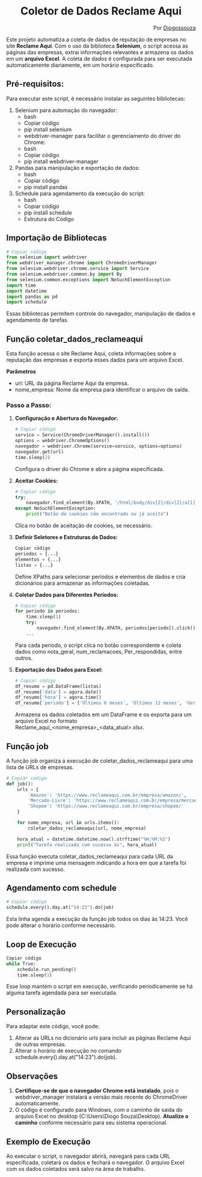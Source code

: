 <h1 align="center"> Coletor de Dados Reclame Aqui</h1>
<p align="right">Por <a href="https://www.linkedin.com/in/diogosouza-data-analytics/" target="_blank">Diogossouza</a></p>


Este projeto automatiza a coleta de dados de reputação de empresas no site **Reclame Aqui**. Com o uso da biblioteca **Selenium**, o script acessa as páginas das empresas, extrai informações relevantes e armazena os dados em um **arquivo Excel**. A coleta de dados é configurada para ser executada automaticamente diariamente, em um horário especificado.  

## Pré-requisitos:  
Para executar este script, é necessário instalar as seguintes bibliotecas:  

1. Selenium para automação do navegador:
    - bash
    - Copiar código
    - pip install selenium
    - webdriver-manager para facilitar o gerenciamento do driver do Chrome:
    - bash
    - Copiar código
    - pip install webdriver-manager
2. Pandas para manipulação e exportação de dados:
    - bash
    - Copiar código
    - pip install pandas
3. Schedule para agendamento da execução do script:
    - bash
    - Copiar código
    - pip install schedule
    - Estrutura do Código
## Importação de Bibliotecas
~~~python
# Copiar código
from selenium import webdriver
from webdriver_manager.chrome import ChromeDriverManager
from selenium.webdriver.chrome.service import Service
from selenium.webdriver.common.by import By
from selenium.common.exceptions import NoSuchElementException
import time
import datetime
import pandas as pd
import schedule
~~~
Essas bibliotecas permitem controle do navegador, manipulação de dados e agendamento de tarefas.

## Função coletar_dados_reclameaqui
Esta função acessa o site Reclame Aqui, coleta informações sobre a reputação das empresas e exporta esses dados para um arquivo Excel.

**Parâmetros**
- url: URL da página Reclame Aqui da empresa.  
- nome_empresa: Nome da empresa para identificar o arquivo de saída.  

### Passo a Passo:
1. **Configuração e Abertura do Navegador:**
    ~~~python
    # Copiar código
    servico = Service(ChromeDriverManager().install())
    options = webdriver.ChromeOptions()
    navegador = webdriver.Chrome(service=servico, options=options)
    navegador.get(url)
    time.sleep(2)
    ~~~
    Configura o driver do Chrome e abre a página especificada.


2. **Aceitar Cookies:**
    ~~~python
    # Copiar código
    try:
        navegador.find_element(By.XPATH, '/html/body/div[2]/div[2]/a[1]').click()
    except NoSuchElementException:
        print("Botão de cookies não encontrado ou já aceito")
    ~~~
    Clica no botão de aceitação de cookies, se necessário.

3. **Definir Seletores e Estruturas de Dados:**
    ~~~python
    Copiar código
    periodos = {...}
    elementos = {...}
    listas = {...}
    ~~~
    Define XPaths para selecionar períodos e elementos de dados e cria dicionários para armazenar as informações coletadas.

4. **Coletar Dados para Diferentes Períodos:**
    ~~~python
    # Copiar código
    for periodo in periodos:
        time.sleep(1)
        try:
            navegador.find_element(By.XPATH, periodos[periodo]).click()
        ...
    ~~~
    Para cada período, o script clica no botão correspondente e coleta dados como nota_geral, num_reclamacoes, Per_respondidas, entre outros.  

5. **Exportação dos Dados para Excel:**
    ~~~python
    # Copiar código
    df_resumo = pd.DataFrame(listas)
    df_resumo['data'] = agora.date()
    df_resumo['hora'] = agora.time()
    df_resumo['periodo'] = ['Últimos 6 meses', 'Últimos 12 meses', 'Geral']
    ~~~
    Armazena os dados coletados em um DataFrame e os exporta para um arquivo Excel no formato Reclame_aqui_<nome_empresa>_<data_atual>.xlsx.

## Função job
A função job organiza a execução de coletar_dados_reclameaqui para uma lista de URLs de empresas.
~~~python
# Copiar código
def job():
    urls = {
        'Amazon': 'https://www.reclameaqui.com.br/empresa/amazon/',
        'Mercado-Livre': 'https://www.reclameaqui.com.br/empresa/mercado-livre/',
        'Shopee': 'https://www.reclameaqui.com.br/empresa/shopee/'
    }

    for nome_empresa, url in urls.items():
        coletar_dados_reclameaqui(url, nome_empresa)

    hora_atual = datetime.datetime.now().strftime("%H:%M:%S")
    print("Tarefa realizada com sucesso às", hora_atual)
~~~
Essa função executa coletar_dados_reclameaqui para cada URL da empresa e imprime uma mensagem indicando a hora em que a tarefa foi realizada com sucesso.

## Agendamento com schedule
~~~python
# Copiar código
schedule.every().day.at("14:23").do(job)
~~~
Esta linha agenda a execução da função job todos os dias às 14:23. Você pode alterar o horário conforme necessário.

## Loop de Execução
~~~python
Copiar código
while True:
    schedule.run_pending()
    time.sleep(1)
~~~
Esse loop mantém o script em execução, verificando periodicamente se há alguma tarefa agendada para ser executada.

## Personalização
Para adaptar este código, você pode:

1. Alterar as URLs no dicionário urls para incluir as páginas Reclame Aqui de outras empresas.
2. Alterar o horário de execução no comando schedule.every().day.at("14:23").do(job).

## Observações
1. **Certifique-se de que o navegador Chrome está instalado**, pois o webdriver_manager instalará a versão mais recente do ChromeDriver automaticamente.
2. O código é configurado para Windows, com o caminho de saída do arquivo Excel no desktop (C:\Users\Diogo Souza\Desktop). **Atualize o caminho** conforme necessário para seu sistema operacional.

## Exemplo de Execução
Ao executar o script, o navegador abrirá, navegará para cada URL especificada, coletará os dados e fechará o navegador. O arquivo Excel com os dados coletados será salvo na área de trabalho.
